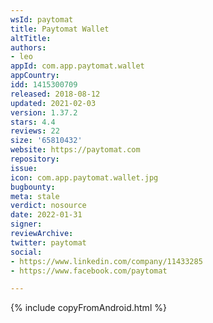 ```yaml
---
wsId: paytomat
title: Paytomat Wallet
altTitle: 
authors:
- leo
appId: com.app.paytomat.wallet
appCountry: 
idd: 1415300709
released: 2018-08-12
updated: 2021-02-03
version: 1.37.2
stars: 4.4
reviews: 22
size: '65810432'
website: https://paytomat.com
repository: 
issue: 
icon: com.app.paytomat.wallet.jpg
bugbounty: 
meta: stale
verdict: nosource
date: 2022-01-31
signer: 
reviewArchive: 
twitter: paytomat
social:
- https://www.linkedin.com/company/11433285
- https://www.facebook.com/paytomat

---
```


{% include copyFromAndroid.html %}
